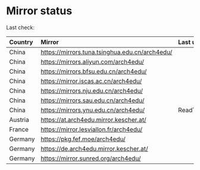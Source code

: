 <script src="./time.js"></script>
# Mirror status
Last check: <script type="text/javascript">localize(1683127114.8111618);</script>

|Country|Mirror|Last update|
|:------|:-----|:----------|
|China|https://mirrors.tuna.tsinghua.edu.cn/arch4edu/|<script type="text/javascript">localize(1683095458);</script>|
|China|https://mirrors.aliyun.com/arch4edu/|<script type="text/javascript">localize(1683052322);</script>|
|China|https://mirrors.bfsu.edu.cn/arch4edu/|<script type="text/javascript">localize(1683095458);</script>|
|China|https://mirror.iscas.ac.cn/arch4edu/|<script type="text/javascript">localize(1683095458);</script>|
|China|https://mirrors.nju.edu.cn/arch4edu/|<script type="text/javascript">localize(1683095458);</script>|
|China|https://mirrors.sau.edu.cn/arch4edu/|<script type="text/javascript">localize(1673850842);</script>|
|China|https://mirrors.ynu.edu.cn/arch4edu/|ReadTimeout|
|Austria|https://at.arch4edu.mirror.kescher.at/|<script type="text/javascript">localize(1683095458);</script>|
|France|https://mirror.lesviallon.fr/arch4edu/|<script type="text/javascript">localize(1683095458);</script>|
|Germany|https://pkg.fef.moe/arch4edu/|<script type="text/javascript">localize(1683095458);</script>|
|Germany|https://de.arch4edu.mirror.kescher.at/|<script type="text/javascript">localize(1683095458);</script>|
|Germany|https://mirror.sunred.org/arch4edu/|<script type="text/javascript">localize(1683095458);</script>|

<script src="./tablefilter/tablefilter.js"></script>
<script src="./table.js"></script>